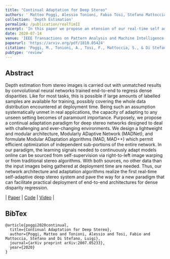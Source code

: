```yaml
---
title: "Continual Adaptation for Deep Stereo"
authors: ' Matteo Poggi, Alessio Tonioni, Fabio Tosi, Stefano Mattoccia and Luigi Di Stefano'
collection: 'Depth Estimation'
permalink: /publication/realTimII
excerpt: 'In this paper we propose an etension of our real-time self adaptive deep stereo system.'
date: 2020-07-14
venue: 'IEEE Transactions on Pattern Analysis and Machine Intelligence'
paperurl: 'https://arxiv.org/pdf/1810.05424'
citation: 'Poggi, M., Tonioni, A., Tosi, F., Mattoccia, S., & Di Stefano, L. (2019). IEEE Transactions on Pattern Analysis and Machine Intelligence, 2020'
pubtype: 'review'
---
```


## Abstract

Depth estimation from stereo images is carried out with unmatched results by convolutional neural networks trained end-to-end to regress dense disparities. Like for most tasks, this is possible if large amounts of labelled samples are available for training, possibly covering the whole data distribution encountered at deployment time. Being such an assumption systematically unmet in real applications, the capacity of adapting to any unseen setting becomes of paramount importance. Purposely, we propose a continual adaptation paradigm for deep stereo networks designed to deal with challenging and ever-changing environments. We design a lightweight and modular architecture, Modularly ADaptive Network (MADNet), and formulate Modular ADaptation algorithms (MAD, MAD++) which permit efficient optimization of independent sub-portions of the entire network. In our paradigm, the learning signals needed to continuously adapt models online can be sourced from self-supervision via right-to-left image warping or from traditional stereo algorithms. With both sources, no other data than the input images being gathered at deployment time are needed. Thus, our network architecture and adaptation algorithms realize the first real-time self-adaptive deep stereo system and pave the way for a new paradigm that can facilitate practical deployment of end-to-end architectures for dense disparity regression. 

| [Paper](https://arxiv.org/pdf/2007.05233.pdf) | [Code](https://github.com/CVLAB-Unibo/Real-time-self-adaptive-deep-stereo) | [Video](https://www.youtube.com/watch?v=YnPGbQE2dLQ) |

## BibTex 

```
@article{poggi2020continual,
  title={Continual Adaptation for Deep Stereo},
  author={Poggi, Matteo and Tonioni, Alessio and Tosi, Fabio and Mattoccia, Stefano and Di Stefano, Luigi},
  journal={arXiv preprint arXiv:2007.05233},
  year={2020}
}

```